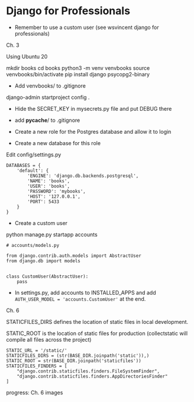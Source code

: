 # Django for Professionals

* Remember to use a custom user (see wsvincent django for professionals)

Ch. 3

Using Ubuntu 20

mkdir books
cd books
python3 -m venv venvbooks
source venvbooks/bin/activate
pip install django psycopg2-binary

* Add venvbooks/ to .gitignore

django-admin startproject config .

* Hide the SECRET_KEY in mysecrets.py file and put DEBUG there
* add __pycache__/ to .gitignore

* Create a new role for the Postgres database and allow it to login
* Create a new database for this role

Edit config/settings.py

```
DATABASES = {
    'default': {
        'ENGINE': 'django.db.backends.postgresql',        
        'NAME': 'books',
        'USER': 'books',
        'PASSWORD': 'mybooks',
        'HOST': '127.0.0.1',
        'PORT': 5433
    }
}
```

* Create a custom user

python manage.py startapp accounts

```
# accounts/models.py

from django.contrib.auth.models import AbstractUser
from django.db import models


class CustomUser(AbstractUser):
    pass
```

* In settings.py, add accounts to INSTALLED_APPS and add `AUTH_USER_MODEL = 'accounts.CustomUser'` at the end.


Ch. 6

STATICFILES_DIRS defines the location of static files in local development.

STATIC_ROOT is the location of static files for production (collectstatic will compile all files across the project)

```
STATIC_URL = '/static/'
STATICFILES_DIRS = (str(BASE_DIR.joinpath('static')),)
STATIC_ROOT = str(BASE_DIR.joinpath('staticfiles'))
STATICFILES_FINDERS = [
    "django.contrib.staticfiles.finders.FileSystemFinder",
    "django.contrib.staticfiles.finders.AppDirectoriesFinder"
]
```

progress: Ch. 6 images 